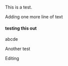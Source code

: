  This is a test.



Adding one more line of text

#### testing this out
abcde

Another test


Editing
